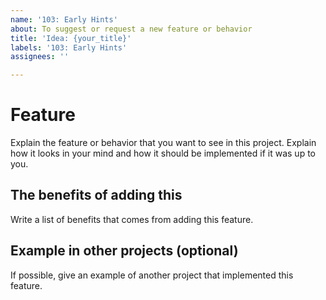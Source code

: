 ```yaml
---
name: '103: Early Hints'
about: To suggest or request a new feature or behavior
title: 'Idea: {your_title}'
labels: '103: Early Hints'
assignees: ''

---
```


# Feature

Explain the feature or behavior that you want to see in this project. Explain how it looks in your mind and how it should be implemented if it was up to you.

## The benefits of adding this

Write a list of benefits that comes from adding this feature.

## Example in other projects (optional)

If possible, give an example of another project that implemented this feature.
